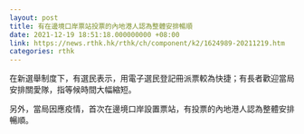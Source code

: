 ```yaml
---
layout: post
title: 有在邊境口岸票站投票的內地港人認為整體安排暢順
date: 2021-12-19 18:51:18.000000000 +08:00
link: https://news.rthk.hk/rthk/ch/component/k2/1624989-20211219.htm
categories: rthk
---
```


在新選舉制度下，有選民表示，用電子選民登記冊派票較為快捷；有長者歡迎當局安排關愛隊，指等候時間大幅縮短。

另外，當局因應疫情，首次在邊境口岸設置票站，有投票的內地港人認為整體安排暢順。
